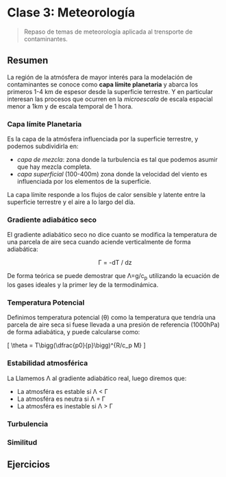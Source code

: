 # Clase 3: Meteorología

> Repaso de temas de meteorología aplicada al trensporte de contaminantes.

## Resumen

La región de la atmósfera de mayor interés para la modelación de contaminantes se conoce como **capa límite planetaria** y abarca los primeros 1-4 km de espesor desde la superficie terrestre. Y en particular interesan las procesos que ocurren en la *microescala* de escala espacial menor a 1km y de escala temporal de 1 hora.

### Capa límite Planetaria
Es la capa de la atmósfera influenciada por la superficie terrestre, y podemos subdividirla en:
+ *capa de mezcla*: zona donde la turbulencia es tal que podemos asumir que hay mezcla completa.
+ *capa superficial* (100-400m) zona donde la velocidad del viento es influenciada por los elementos de la superficie.

La capa límite responde a los flujos de calor sensible y latente entre la superficie terrestre y el aire a lo largo del día.



### Gradiente adiabático seco
El gradiente adiabático seco no dice cuanto se modifica la temperatura de una parcela de aire seca cuando aciende verticalmente de forma adiabática:

<center>  &Gamma; = -dT / dz </center>

De forma teórica se puede demostrar que &Lambda;=g/c<sub>p</sub> utilizando la ecuación de los gases ideales y la primer ley de la termodinámica.


### Temperatura Potencial
Definimos temperatura potencial (&theta;) como la temperatura que tendría una parcela de aire seca si fuese llevada a una presión de referencia (1000hPa) de forma adiabática, y puede calcularse como:

\[ \theta = T\bigg(\dfrac{p0}{p}\bigg)^{R/c_p M} \]


### Estabilidad atmosférica

La 
Llamemos &Lambda; al gradiente adiabático real, luego diremos que:

+ La atmosféra es estable   si &Lambda; < &Gamma;
+ La atmosféra es neutra    si &Lambda; = &Gamma;
+ La atmosféra es inestable si &Lambda; > &Gamma;


### Turbulencia


### Similitud 



## Ejercicios
